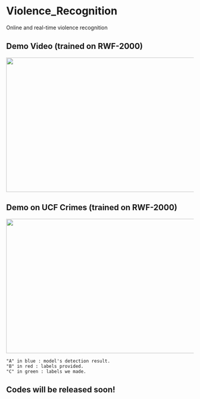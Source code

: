 # Violence_Recognition
Online and real-time violence recognition

## Demo Video (trained on RWF-2000)
<img src="figures/three.gif" width="640" height="360"/>

## Demo on UCF Crimes (trained on RWF-2000)
<img src="figures/final.gif" width="640" height="360"/>

```
"A" in blue : model's detection result.
"B" in red : labels provided.
"C" in green : labels we made.
```

## Codes will be released soon!

